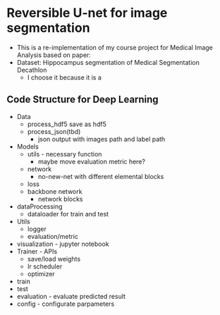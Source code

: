 # Reversible U-net for image segmentation
+ This is a re-implementation of my course project for Medical Image Analysis based on paper:
+ Dataset: Hippocampus segmentation of Medical Segmentation Decathlon
  + I choose it because it is a 
## Code Structure for Deep Learning
  + Data
    + process_hdf5 save as hdf5
    + process_json(tbd) 
      + json output with images path and label path
  + Models
    + utils - necessary function
      + maybe move evaluation metric here?
    + network
      + no-new-net with different elemental blocks 
    + loss
    + backbone network
      + network blocks
  + dataProcessing
    + dataloader for train and test
  + Utils
    + logger
    + evaluation/metric
  + visualization - jupyter notebook
  + Trainer - APIs
    + save/load weights
    + lr scheduler
    + optimizer   
  + train
  + test
  + evaluation - evaluate predicted result
  + config - configurate parpameters